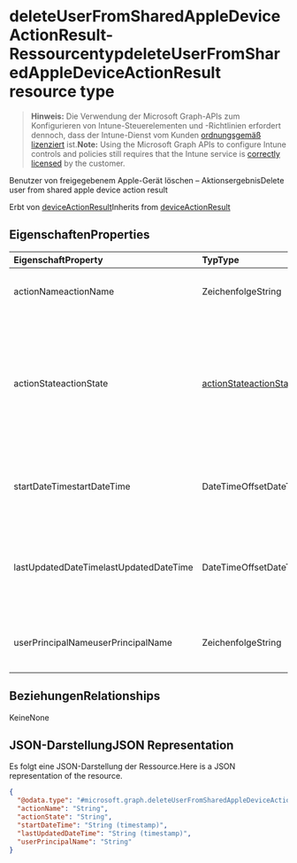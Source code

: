 # <a name="deleteuserfromsharedappledeviceactionresult-resource-type"></a><span data-ttu-id="34f77-101">deleteUserFromSharedAppleDeviceActionResult-Ressourcentyp</span><span class="sxs-lookup"><span data-stu-id="34f77-101">deleteUserFromSharedAppleDeviceActionResult resource type</span></span>

> <span data-ttu-id="34f77-102">**Hinweis:** Die Verwendung der Microsoft Graph-APIs zum Konfigurieren von Intune-Steuerelementen und -Richtlinien erfordert dennoch, dass der Intune-Dienst vom Kunden [ordnungsgemäß lizenziert](https://go.microsoft.com/fwlink/?linkid=839381) ist.</span><span class="sxs-lookup"><span data-stu-id="34f77-102">**Note:** Using the Microsoft Graph APIs to configure Intune controls and policies still requires that the Intune service is [correctly licensed](https://go.microsoft.com/fwlink/?linkid=839381) by the customer.</span></span>

<span data-ttu-id="34f77-103">Benutzer von freigegebenem Apple-Gerät löschen – Aktionsergebnis</span><span class="sxs-lookup"><span data-stu-id="34f77-103">Delete user from shared apple device action result</span></span>

<span data-ttu-id="34f77-104">Erbt von [deviceActionResult](../resources/intune_devices_deviceactionresult.md)</span><span class="sxs-lookup"><span data-stu-id="34f77-104">Inherits from [deviceActionResult](../resources/intune_devices_deviceactionresult.md)</span></span>

## <a name="properties"></a><span data-ttu-id="34f77-105">Eigenschaften</span><span class="sxs-lookup"><span data-stu-id="34f77-105">Properties</span></span>
|<span data-ttu-id="34f77-106">Eigenschaft</span><span class="sxs-lookup"><span data-stu-id="34f77-106">Property</span></span>|<span data-ttu-id="34f77-107">Typ</span><span class="sxs-lookup"><span data-stu-id="34f77-107">Type</span></span>|<span data-ttu-id="34f77-108">Beschreibung</span><span class="sxs-lookup"><span data-stu-id="34f77-108">Description</span></span>|
|:---|:---|:---|
|<span data-ttu-id="34f77-109">actionName</span><span class="sxs-lookup"><span data-stu-id="34f77-109">actionName</span></span>|<span data-ttu-id="34f77-110">Zeichenfolge</span><span class="sxs-lookup"><span data-stu-id="34f77-110">String</span></span>|<span data-ttu-id="34f77-111">Aktionsname, geerbt von [deviceActionResult](../resources/intune_devices_deviceactionresult.md)</span><span class="sxs-lookup"><span data-stu-id="34f77-111">Action name Inherited from [deviceActionResult](../resources/intune_devices_deviceactionresult.md)</span></span>|
|<span data-ttu-id="34f77-112">actionState</span><span class="sxs-lookup"><span data-stu-id="34f77-112">actionState</span></span>|[<span data-ttu-id="34f77-113">actionState</span><span class="sxs-lookup"><span data-stu-id="34f77-113">actionState</span></span>](../resources/intune_devices_actionstate.md)|<span data-ttu-id="34f77-114">Status der Aktion Inherited aus [DeviceActionResult](../resources/intune_devices_deviceactionresult.md).</span><span class="sxs-lookup"><span data-stu-id="34f77-114">State of the action Inherited from [deviceActionResult](../resources/intune_devices_deviceactionresult.md).</span></span> <span data-ttu-id="34f77-115">Mögliche Werte sind: `none`, `pending`, `canceled`, `active`, `done`, `failed` und `notSupported`.</span><span class="sxs-lookup"><span data-stu-id="34f77-115">Possible values are: `none`, `pending`, `canceled`, `active`, `done`, `failed`, `notSupported`.</span></span>|
|<span data-ttu-id="34f77-116">startDateTime</span><span class="sxs-lookup"><span data-stu-id="34f77-116">startDateTime</span></span>|<span data-ttu-id="34f77-117">DateTimeOffset</span><span class="sxs-lookup"><span data-stu-id="34f77-117">DateTimeOffset</span></span>|<span data-ttu-id="34f77-118">Zeit, zu der die Aktion initiiert wurde. Geerbt von [deviceActionResult](../resources/intune_devices_deviceactionresult.md)</span><span class="sxs-lookup"><span data-stu-id="34f77-118">Time the action was initiated Inherited from [deviceActionResult](../resources/intune_devices_deviceactionresult.md)</span></span>|
|<span data-ttu-id="34f77-119">lastUpdatedDateTime</span><span class="sxs-lookup"><span data-stu-id="34f77-119">lastUpdatedDateTime</span></span>|<span data-ttu-id="34f77-120">DateTimeOffset</span><span class="sxs-lookup"><span data-stu-id="34f77-120">DateTimeOffset</span></span>|<span data-ttu-id="34f77-121">Zeit, zu der der Aktionszustand zuletzt aktualisiert wurde. Geerbt von [deviceActionResult](../resources/intune_devices_deviceactionresult.md)</span><span class="sxs-lookup"><span data-stu-id="34f77-121">Time the action state was last updated Inherited from [deviceActionResult](../resources/intune_devices_deviceactionresult.md)</span></span>|
|<span data-ttu-id="34f77-122">userPrincipalName</span><span class="sxs-lookup"><span data-stu-id="34f77-122">userPrincipalName</span></span>|<span data-ttu-id="34f77-123">Zeichenfolge</span><span class="sxs-lookup"><span data-stu-id="34f77-123">String</span></span>|<span data-ttu-id="34f77-124">Benutzerprinzipalnamen für den Benutzer, der gelöscht werden soll</span><span class="sxs-lookup"><span data-stu-id="34f77-124">User principal name of the user to be deleted</span></span>|

## <a name="relationships"></a><span data-ttu-id="34f77-125">Beziehungen</span><span class="sxs-lookup"><span data-stu-id="34f77-125">Relationships</span></span>
<span data-ttu-id="34f77-126">Keine</span><span class="sxs-lookup"><span data-stu-id="34f77-126">None</span></span>
## <a name="json-representation"></a><span data-ttu-id="34f77-127">JSON-Darstellung</span><span class="sxs-lookup"><span data-stu-id="34f77-127">JSON Representation</span></span>
<span data-ttu-id="34f77-128">Es folgt eine JSON-Darstellung der Ressource.</span><span class="sxs-lookup"><span data-stu-id="34f77-128">Here is a JSON representation of the resource.</span></span>
<!-- {
  "blockType": "resource",
  "@odata.type": "microsoft.graph.deleteUserFromSharedAppleDeviceActionResult"
}
-->
``` json
{
  "@odata.type": "#microsoft.graph.deleteUserFromSharedAppleDeviceActionResult",
  "actionName": "String",
  "actionState": "String",
  "startDateTime": "String (timestamp)",
  "lastUpdatedDateTime": "String (timestamp)",
  "userPrincipalName": "String"
}
```



